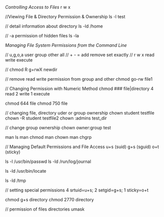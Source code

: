 *Controlling Access to Files*
r
w
x

//Viewing File & Directory Permission & Ownership
ls -l test

// detail information about directory 
ls -ld /home

// -a permission of hidden files
ls -la

*Managing File System Permissions from the Command Line*

// u,g,o,a user group other all
// + - = add remove set exactly
// r w x read write execute

// 
chmod R g+rwX newdir

// remove read write permission from group and other
chmod go-rw file1

// Changing Permission with Numeric Method
chmod ### file|directory
4 read
2 write
1 execute

chmod 644 file
chmod 750 file

// changing file, directory uder or group ownership
chown student testfile
chown -R student testfile2
chown :admins test_dir

// change group ownership
chown owner:group test

man ls
man chmod
man chown
man chgrp

// Managing Default Permissions and File Access
u+s (suid)
g+s (sguid)
o+t (sticky)

ls -l /usr/bin/passwd
ls -ld /run/log/journal

ls -ld /usr/bin/locate

ls -ld /tmp

// setting special permissions
4 srtuid=u+s;
2 setgid=g+s;
1 sticky=o+t

chmod g+s directory
chmod 2770 directory

// permission of files directories
umask




























